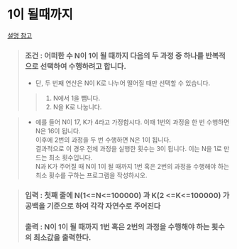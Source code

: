 
<h1>1이 될때까지</h1>

[설명 참고](https://oilmlio.com/algorithm/python/greedy-algorithm-until-it-reaches-one/)
<br/>

> ### 조건 : 어떠한 수 N이 1이 될 때까지 다음의 두 과정 중 하나를 반복적으로 선택하여 수행하려고 합니다. 
> * 단, 두 번째 연산은 N이 K로 나누어 떨어질 때만 선택할 수 있습니다.
>> 1. N에서 1을 뺍니다.
>> 2. N을 K로 나눕니다.

> * 예를 들어 N이 17, K가 4라고 가정합시다. 이때 1번의 과정을 한 번 수행하면 N은 16이 됩니다.
>  <br/> 이후에 2번의 과정을 두 번 수행하면 N은 1이 됩니다. 
>  <br/> 결과적으로 이 경우 전체 과정을 실행한 횟수는 3이 됩니다. 이는 N을 1로 만드는 최소 횟수입니다.
>  <br/> N과 K가 주어질 때 N이 1이 될 때까지 1번 혹은 2번의 과정을 수행해야 하는 최소 횟수를 구하는 프로그램을 작성하시오.

> ### 입력 : 첫째 줄에 N(1<=N<=100000) 과 K(2 <=K<=100000) 가 공백을 기준으로 하여 각각 자연수로 주어진다
> ### 출력 : N이 1이 될 때까지 1번 혹은 2번의 과정을 수행해야 하는 횟수의 최소값을 출력한다.

